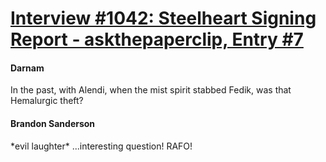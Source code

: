 # [Interview #1042: Steelheart Signing Report - askthepaperclip, Entry #7](https://www.theoryland.com/intvmain.php?i=1042#7)

#### Darnam

In the past, with Alendi, when the mist spirit stabbed Fedik, was that Hemalurgic theft?

#### Brandon Sanderson

\*evil laughter\* ...interesting question! RAFO!

